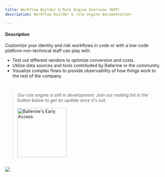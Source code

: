 ```yaml
---
title: Workflow Builder & Rule Engine Overview (WIP)
description: Workflow builder & rule engine documentation

---
```


#### Description

Customize your identity and risk workflows in code or with a low-code platform non-technical staff can play with.

- Test out different vendors to optimize conversion and costs.
- Utilize data sources and tools contributed by Ballerine or the community.
- Visualize complex flows to provide observability of how things work to the rest of the company.

<br/>

> _Our rule engine is still in development. Join our mailing list in the button below to get an update once it's out._
> <a href="https://www.ballerine.com/mailing-list" title="Ballerine - Request Access"> <br/> <br/> <img width="160px" src="https://blrn-staging-assets.s3.eu-central-1.amazonaws.com/email-updates.png" alt="Ballerine's Early Access"> </a>

<br/>

<img src="https://blrn-staging-assets.s3.eu-central-1.amazonaws.com/rule%20engine.png">

<br/>
